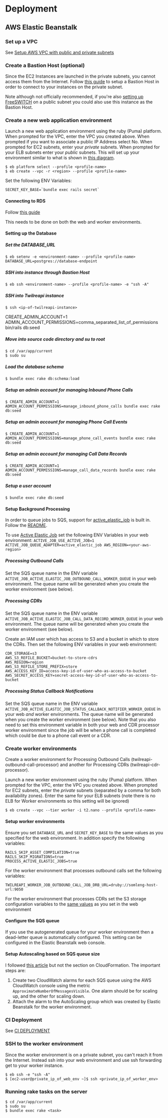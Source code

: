 # Deployment

## AWS Elastic Beanstalk

### Set up a VPC

See [Setup AWS VPC with public and private subnets](https://github.com/dwilkie/twilreapi/blob/master/docs/AWS_VPC_SETUP.md)

### Create a Bastion Host (optional)

Since the EC2 Instances are launched in the private subnets, you cannot access them from the Internet. Follow [this guide](https://github.com/dwilkie/twilreapi/blob/master/docs/AWS_BASTION_HOST.md) to setup a Bastion Host in order to connect to your instances on the private subnet.

Note although not officially recommended, if you're also [setting up FreeSWITCH](https://github.com/dwilkie/freeswitch-config) on a public subnet you could also use this instance as the Bastion Host.

### Create a new web application environment

Launch a new web application environment using the ruby (Puma) platform. When prompted for the VPC, enter the VPC you created above. When prompted if you want to associate a public IP Address select No. When prompted for EC2 subnets, enter your *private* subnets. When prompted for your ELB subnets enter your *public* subnets. This will set up your environment similar to what is shown in [this diagram](http://docs.aws.amazon.com/AmazonVPC/latest/UserGuide/VPC_Scenario2.html).

```
$ eb platform select --profile <profile-name>
$ eb create --vpc -r <region> --profile <profile-name>
```

Set the following ENV Variables:

```
SECRET_KEY_BASE=`bundle exec rails secret`
```

#### Connecting to RDS

Follow [this guide](https://docs.aws.amazon.com/elasticbeanstalk/latest/dg/AWSHowTo.RDS.html?icmpid=docs_elasticbeanstalk_console)

This needs to be done on both the web and worker environments.

#### Setting up the Database

##### Set the DATABASE_URL

```
$ eb setenv -e <environment-name> --profile <profile-name> DATABASE_URL=postgres://database-endpoint
```

##### SSH into instance through Bastion Host

```
$ eb ssh <environment-name> --profile <profile-name> -e "ssh -A"
```

##### SSH into Twilreapi instance

```
$ ssh <ip-of-twilreapi-instance>
```

CREATE_ADMIN_ACCOUNT=1 ADMIN_ACCOUNT_PERMISSIONS=comma_separated_list_of_permissions bin/rails db:seed

##### Move into source code directory and su to root

```
$ cd /var/app/current
$ sudo su
```

##### Load the database schema

```
$ bundle exec rake db:schema:load
```

##### Setup an admin account for managing Inbound Phone Calls

```
$ CREATE_ADMIN_ACCOUNT=1 ADMIN_ACCOUNT_PERMISSIONS=manage_inbound_phone_calls bundle exec rake db:seed
```

##### Setup an admin account for managing Phone Call Events

```
$ CREATE_ADMIN_ACCOUNT=1 ADMIN_ACCOUNT_PERMISSIONS=manage_phone_call_events bundle exec rake db:seed
```

##### Setup an admin account for managing Call Data Records

```
$ CREATE_ADMIN_ACCOUNT=1 ADMIN_ACCOUNT_PERMISSIONS=manage_call_data_records bundle exec rake db:seed
```

##### Setup a user account

```
$ bundle exec rake db:seed
```

#### Setup Background Processing

In order to queue jobs to SQS, support for [active_elastic_job](https://github.com/tawan/active-elastic-job) is built in. Follow the [README](https://github.com/tawan/active-elastic-job).

To use [Active Elastic Job](https://github.com/tawan/active-elastic-job) set the following ENV Variables in your web environment: `ACTIVE_JOB_USE_ACTIVE_JOB=1 ACTIVE_JOB_QUEUE_ADAPTER=active_elastic_job AWS_REGION=<your-aws-region>`

##### Processing Outbound Calls

Set the SQS queue name in the ENV variable `ACTIVE_JOB_ACTIVE_ELASTIC_JOB_OUTBOUND_CALL_WORKER_QUEUE` in your web environment. The queue name will be generated when you create the worker environment (see below).

##### Processing CDRs

Set the SQS queue name in the ENV variable `ACTIVE_JOB_ACTIVE_ELASTIC_JOB_CALL_DATA_RECORD_WORKER_QUEUE` in your web environment. The queue name will be generated when you create the worker environment (see below).

Create an IAM user which has access to S3 and a bucket in which to store the CDRs. Then set the following ENV variables in your web environment:

```
CDR_STORAGE=s3
AWS_S3_REFILE_BUCKET=bucket-to-store-cdrs
AWS_REGION=region
AWS_S3_REFILE_STORE_PREFIX=store
AWS_ACCESS_KEY_ID=access-key-id-of-user-who-as-access-to-bucket
AWS_SECRET_ACCESS_KEY=secret-access-key-id-of-user-who-as-access-to-bucket
```

##### Processing Status Callback Notifications

Set the SQS queue name in the ENV variable `ACTIVE_JOB_ACTIVE_ELASTIC_JOB_STATUS_CALLBACK_NOTIFIER_WORKER_QUEUE` in your web *and* worker environments. The queue name will be generated when you create the worker environment (see below). Note that you also need to set this environment variable in both your web and CDR processor worker environment since the job will be when a phone call is completed which could be due to a phone call event or a CDR.

### Create worker environments

Create a worker environment for Processing Outbound Calls (twilreapi-outbound-call-processor) and another for Processing CDRs (twilreapi-cdr-processor).

Launch a new worker environment using the ruby (Puma) platform. When prompted for the VPC, enter the VPC you created above. When prompted for EC2 subnets, enter the *private* subnets (separated by a comma for both availability zones). Enter the same for your ELB subnets (note there is no ELB for Worker environments so this setting will be ignored)

```
$ eb create --vpc --tier worker -i t2.nano --profile <profile-name>
```

#### Setup worker environments

Ensure you set `DATABASE_URL` and `SECRET_KEY_BASE` to the same values as you specified for the web environment. In addition specify the following variables:

```
RAILS_SKIP_ASSET_COMPILATION=true
RAILS_SKIP_MIGRATIONS=true
PROCESS_ACTIVE_ELASTIC_JOBS=true
```

For the worker environment that processes outbound calls set the following variables:

```
TWILREAPI_WORKER_JOB_OUTBOUND_CALL_JOB_DRB_URL=druby://somleng-host-url:9050
```

For the worker environment that processes CDRs set the S3 storage configuration variables to the [same values](#processing-cdrs) as you set in the web environment

#### Configure the SQS queue

If you use the autogenerated queue for your worker environment then a dead-letter queue is automatically configured. This setting can be configured in the Elastic Beanstalk web console.

#### Setup Autoscaling based on SQS queue size

I followed [this article](http://blog.cbeer.info/2016/autoscaling-elasticbeanstalk-workers-sqs-length/) but not the section on CloudFormation. The important steps are:

1. Create two CloudWatch alarms for each SQS queue using the AWS CloudWatch console using the metric `ApproximateNumberOfMessagesVisible`. One alarm should be for scaling up, and the other for scaling down.
2. Attach the alarm to the AutoScaling group which was created by Elastic Beanstalk for the worker environment.

### CI Deployment

See [CI DEPLOYMENT](https://github.com/dwilkie/twilreapi/blob/master/docs/CI_DEPLOYMENT.md)

### SSH to the worker environment

Since the worker environment is on a private subnet, you can't reach it from the Internet. Instead ssh into your web environment and use ssh forwarding get to your worker instance.

```
$ eb ssh -e "ssh -A"
$ [ec2-user@private_ip_of_web_env ~]$ ssh <private_ip_of_worker_env>
```

### Running rake tasks on the server

```
$ cd /var/app/current
$ sudo su
$ bundle exec rake <task>
```
